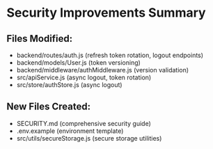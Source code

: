 # Security Improvements Summary

## Files Modified:
- backend/routes/auth.js (refresh token rotation, logout endpoints)
- backend/models/User.js (token versioning)
- backend/middleware/authMiddleware.js (version validation)
- src/apiService.js (async logout, token rotation)
- src/store/authStore.js (async logout)

## New Files Created:
- SECURITY.md (comprehensive security guide)
- .env.example (environment template)
- src/utils/secureStorage.js (secure storage utilities)
